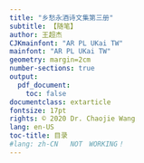 ```yaml
---
title: "乡愁永酒诗文集第三册"
subtitle: 【随笔】
author: 王超杰
CJKmainfont: "AR PL UKai TW" 
mainfont: "AR PL UKai TW" 
geometry: margin=2cm
number-sections: true 
output: 
  pdf_document:
    toc: false
documentclass: extarticle
fontsize: 17pt
rights: © 2020 Dr. Chaojie Wang
lang: en-US
toc-title: 目录
#lang: zh-CN   NOT　WORKING！
---
```

